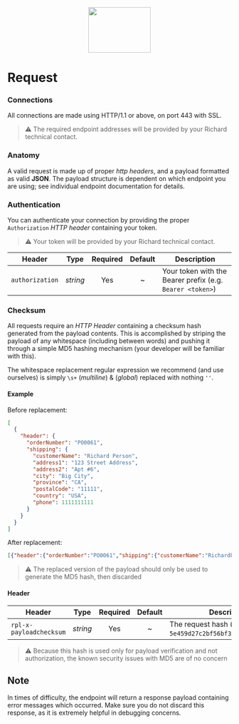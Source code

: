 <p align="center">
  <img width="140" height="102" src="https://www.richardphotolab.com/themes/rpl/assets/img/rpl-logo.png">
</p>

# Request


### Connections

All connections are made using HTTP/1.1 or above, on port 443 with SSL.

> :warning: The required endpoint addresses will be provided by your Richard technical contact.

### Anatomy

A valid request is made up of proper _http headers_, and a payload formatted as valid **JSON**. The payload structure is dependent on which endpoint you are using; see individual endpoint documentation for details.


### Authentication

You can authenticate your connection by providing the proper `Authorization` _HTTP header_ containing your token.

> :warning: Your token will be provided by your Richard technical contact.

| Header          |        Type         | Required | Default | Description                                           |
| --------------- | :-----------------: | :------: | :-----: | ----------------------------------------------------- |
| `authorization` |      _string_       |   Yes    |    ~    | Your token with the Bearer prefix (e.g. `Bearer <token>`) |

### Checksum

All requests require an _HTTP Header_ containing a checksum hash generated from the payload contents. This is accomplished by striping the payload of any whitespace (including between words) and pushing it through a simple MD5 hashing mechanism (your developer will be familiar with this).

The whitespace replacement regular expression we recommend (and use ourselves) is simply `\s+` (_multiline_) & (_global_) replaced with nothing `''`.

#### Example

Before replacement:

```json
[
  {
    "header": {
      "orderNumber": "PO0061",
      "shipping": {
        "customerName": "Richard Person",
        "address1": "123 Street Address",
        "address2": "Apt #6",
        "city": "Big City",
        "province": "CA",
        "postalCode": "11111",
        "country": "USA",
        "phone": 1111111111
      }
    }
  }
]
```

After replacement:

```json
[{"header":{"orderNumber":"PO0061","shipping":{"customerName":"RichardPerson","address1":"123StreetAddress","address2":"Apt#6","city":"BigCity","province":"CA","postalCode":"11111","country":"USA","phone":1111111111}}}]
```
> :warning: The replaced version of the payload should only be used to generate the MD5 hash, then discarded


#### Header

| Header                  |   Type   | Required | Default | Description                                                |
| ----------------------- | :------: | :------: | :-----: | ---------------------------------------------------------- |
| `rpl-x-payloadchecksum` | _string_ |   Yes    |    ~    | The request hash (e.g. `5e459d27c2bf56bf39adc9a968c59096`) |

> :warning: Because this hash is used only for payload verification and not authorization, the known security issues with MD5 are of no concern

## Note
In times of difficulty, the endpoint will return a response payload containing  error messages which occurred. Make sure you do not discard this response, as it is extremely helpful in debugging concerns.
